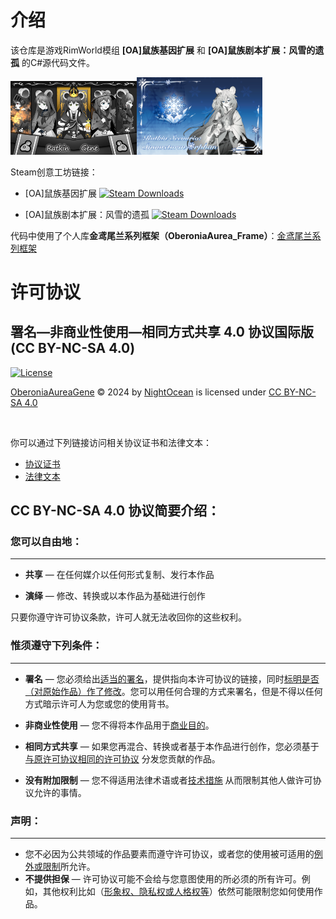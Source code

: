 
# 介绍

该仓库是游戏RimWorld模组 **[OA]鼠族基因扩展** 和 **[OA]鼠族剧本扩展：风雪的遗孤** 的C#源代码文件。

<img src="img/%5BOA%5DRatkin%20Gene%20Expand.png" alt="interpolate" width="40%" /><img src="img/%5BOA%5DRatkin%20Scenario%20-%20Snowstorm%20Orphan.png" alt="interpolate" width="40%" />

Steam创意工坊链接：

+ [OA]鼠族基因扩展  [![Steam Downloads](https://img.shields.io/steam/downloads/3300291918?style=flat&logo=steam&label=Steam%20Workshop)](https://steamcommunity.com/sharedfiles/filedetails/?id=3300291918)

+ [OA]鼠族剧本扩展：风雪的遗孤  [![Steam Downloads](https://img.shields.io/steam/downloads/3381392312?style=flat&logo=steam&label=Steam%20Workshop&color=blue)
](https://steamcommunity.com/sharedfiles/filedetails/?id=3381392312)


代码中使用了个人库**金鸢尾兰系列框架（OberoniaAurea_Frame）**：[金鸢尾兰系列框架](https://github.com/IdealNightOcean/OberoniaAurea_Frame)



# 许可协议

## 署名—非商业性使用—相同方式共享 4.0 协议国际版 (CC BY-NC-SA 4.0)

[![License](https://img.shields.io/badge/License-CC%20BY--NC--SA%204.0-blue)](https://creativecommons.org/licenses/by-nc-sa/4.0/legalcode)

<a href="https://github.com/IdealNightOcean/OberoniaAureaGene">OberoniaAureaGene</a> © 2024 by <a href="https://github.com/IdealNightOcean">NightOcean</a> is licensed under <a href="https://creativecommons.org/licenses/by-nc-sa/4.0/">CC BY-NC-SA 4.0</a>

<img src="https://mirrors.creativecommons.org/presskit/icons/cc.svg" alt="" style="max-width: 1em;max-height:1em;margin-left: .2em;"><img src="https://mirrors.creativecommons.org/presskit/icons/by.svg" alt="" style="max-width: 1em;max-height:1em;margin-left: .2em;"><img src="https://mirrors.creativecommons.org/presskit/icons/nc.svg" alt="" style="max-width: 1em;max-height:1em;margin-left: .2em;"><img src="https://mirrors.creativecommons.org/presskit/icons/sa.svg" alt="" style="max-width: 1em;max-height:1em;margin-left: .2em;">

你可以通过下列链接访问相关协议证书和法律文本：
- [协议证书](https://creativecommons.org/licenses/by-nc-sa/4.0/deed.zh-hans)
- [法律文本](https://creativecommons.org/licenses/by-nc-sa/4.0/legalcode.zh-hans)



## CC BY-NC-SA 4.0 协议简要介绍：

### 您可以自由地：
------

- **共享** — 在任何媒介以任何形式复制、发行本作品

- **演绎** — 修改、转换或以本作品为基础进行创作

只要你遵守许可协议条款，许可人就无法收回你的这些权利。


### 惟须遵守下列条件：
------

- **署名** — 您必须给出[适当的署名](https://creativecommons.org/licenses/by-nc-sa/4.0/deed.zh-hans#ref-appropriate-credit)，提供指向本许可协议的链接，同时[标明是否（对原始作品）作了修改](https://creativecommons.org/licenses/by-nc-sa/4.0/deed.zh-hans#ref-indicate-changes)。您可以用任何合理的方式来署名，但是不得以任何方式暗示许可人为您或您的使用背书。
- **非商业性使用** — 您不得将本作品用于[商业目的](https://creativecommons.org/licenses/by-nc-sa/4.0/deed.zh-hans#ref-commercial-purposes)。
- **相同方式共享** — 如果您再混合、转换或者基于本作品进行创作，您必须基于[与原许可协议相同的许可协议](https://creativecommons.org/licenses/by-nc-sa/4.0/deed.zh-hans#ref-same-license) 分发您贡献的作品。

- **没有附加限制** — 您不得适用法律术语或者[技术措施](https://creativecommons.org/licenses/by-nc-sa/4.0/deed.zh-hans#ref-technological-measures) 从而限制其他人做许可协议允许的事情。


### 声明：
------

- 您不必因为公共领域的作品要素而遵守许可协议，或者您的使用被可适用的[例外或限制](https://creativecommons.org/licenses/by-nc-sa/4.0/deed.zh-hans#ref-exception-or-limitation)所允许。
- **不提供担保** — 许可协议可能不会给与您意图使用的所必须的所有许可。例如，其他权利比如（[形象权、隐私权或人格权等](https://creativecommons.org/licenses/by-nc-sa/4.0/deed.zh-hans#ref-publicity-privacy-or-moral-rights)）依然可能限制您如何使用作品。